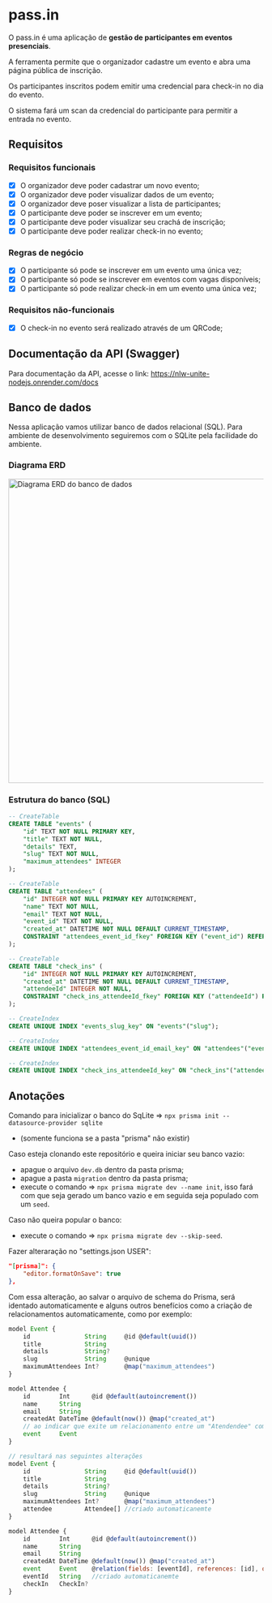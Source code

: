 # pass.in

O pass.in é uma aplicação de **gestão de participantes em eventos presenciais**. 

A ferramenta permite que o organizador cadastre um evento e abra uma página pública de inscrição.

Os participantes inscritos podem emitir uma credencial para check-in no dia do evento.

O sistema fará um scan da credencial do participante para permitir a entrada no evento.

## Requisitos

### Requisitos funcionais

- [x] O organizador deve poder cadastrar um novo evento;
- [x] O organizador deve poder visualizar dados de um evento;
- [x] O organizador deve poser visualizar a lista de participantes; 
- [x] O participante deve poder se inscrever em um evento;
- [x] O participante deve poder visualizar seu crachá de inscrição;
- [x] O participante deve poder realizar check-in no evento;

### Regras de negócio

- [x] O participante só pode se inscrever em um evento uma única vez;
- [x] O participante só pode se inscrever em eventos com vagas disponíveis;
- [x] O participante só pode realizar check-in em um evento uma única vez;

### Requisitos não-funcionais

- [x] O check-in no evento será realizado através de um QRCode;

## Documentação da API (Swagger)

Para documentação da API, acesse o link: https://nlw-unite-nodejs.onrender.com/docs

## Banco de dados

Nessa aplicação vamos utilizar banco de dados relacional (SQL). Para ambiente de desenvolvimento seguiremos com o SQLite pela facilidade do ambiente.

### Diagrama ERD

<img src=".github/erd.svg" width="600" alt="Diagrama ERD do banco de dados" />

### Estrutura do banco (SQL)

```sql
-- CreateTable
CREATE TABLE "events" (
    "id" TEXT NOT NULL PRIMARY KEY,
    "title" TEXT NOT NULL,
    "details" TEXT,
    "slug" TEXT NOT NULL,
    "maximum_attendees" INTEGER
);

-- CreateTable
CREATE TABLE "attendees" (
    "id" INTEGER NOT NULL PRIMARY KEY AUTOINCREMENT,
    "name" TEXT NOT NULL,
    "email" TEXT NOT NULL,
    "event_id" TEXT NOT NULL,
    "created_at" DATETIME NOT NULL DEFAULT CURRENT_TIMESTAMP,
    CONSTRAINT "attendees_event_id_fkey" FOREIGN KEY ("event_id") REFERENCES "events" ("id") ON DELETE RESTRICT ON UPDATE CASCADE
);

-- CreateTable
CREATE TABLE "check_ins" (
    "id" INTEGER NOT NULL PRIMARY KEY AUTOINCREMENT,
    "created_at" DATETIME NOT NULL DEFAULT CURRENT_TIMESTAMP,
    "attendeeId" INTEGER NOT NULL,
    CONSTRAINT "check_ins_attendeeId_fkey" FOREIGN KEY ("attendeeId") REFERENCES "attendees" ("id") ON DELETE RESTRICT ON UPDATE CASCADE
);

-- CreateIndex
CREATE UNIQUE INDEX "events_slug_key" ON "events"("slug");

-- CreateIndex
CREATE UNIQUE INDEX "attendees_event_id_email_key" ON "attendees"("event_id", "email");

-- CreateIndex
CREATE UNIQUE INDEX "check_ins_attendeeId_key" ON "check_ins"("attendeeId");
```


## Anotações

Comando para inicializar o banco do SqLite => `npx prisma init --datasource-provider sqlite`
- (somente funciona se a pasta "prisma" não existir)

   
Caso esteja clonando este repositório e queira iniciar seu banco vazio:
- apague o arquivo `dev.db` dentro da pasta prisma;
- apague a pasta `migration` dentro da pasta prisma;    
- execute o comando => `npx prisma migrate dev --name init`, isso fará com que seja gerado um banco vazio e em seguida seja populado com um `seed`.

   
Caso não queira popular o banco:
- execute o comando => `npx prisma migrate dev --skip-seed`.



Fazer alteraração no "settings.json USER":

``` json
"[prisma]": {
    "editor.formatOnSave": true
},
```   
Com essa alteração, ao salvar o arquivo de schema do Prisma, será identado automaticamente e alguns outros benefícios como a criação de relacionamentos automaticamente, como por exemplo:

``` javascript
model Event {
    id               String     @id @default(uuid())
    title            String
    details          String?
    slug             String     @unique
    maximumAttendees Int?       @map("maximum_attendees")
}

model Attendee {
    id        Int      @id @default(autoincrement())
    name      String
    email     String
    createdAt DateTime @default(now()) @map("created_at")
    // ao indicar que exite um relacionamento entre um "Atendendee" com um "Event" e ao salvar 
    event     Event     
}
```   

``` javascript
// resultará nas seguintes alterações
model Event {
    id               String     @id @default(uuid())
    title            String
    details          String?
    slug             String     @unique
    maximumAttendees Int?       @map("maximum_attendees") 
    attendee         Attendee[] //criado automaticanemte     
}

model Attendee {
    id        Int      @id @default(autoincrement())
    name      String
    email     String
    createdAt DateTime @default(now()) @map("created_at")
    event     Event    @relation(fields: [eventId], references: [id], onDelete: Cascade) //formatado automaticanemte 
    eventId   String   //criado automaticanemte 
    checkIn   CheckIn?    
}

```